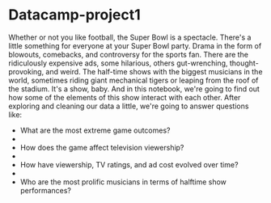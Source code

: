 # Datacamp-project1

Whether or not you like football, the Super Bowl is a spectacle. There's a little something for everyone at your Super Bowl party. Drama in the form of blowouts, comebacks, and controversy for the sports fan. There are the ridiculously expensive ads, some hilarious, others gut-wrenching, thought-provoking, and weird. The half-time shows with the biggest musicians in the world, sometimes riding giant mechanical tigers or leaping from the roof of the stadium. It's a show, baby. And in this notebook, we're going to find out how some of the elements of this show interact with each other. After exploring and cleaning our data a little, we're going to answer questions like:


* What are the most extreme game outcomes?
* 
* How does the game affect television viewership?
* 
* How have viewership, TV ratings, and ad cost evolved over time?
* 
* Who are the most prolific musicians in terms of halftime show performances?
